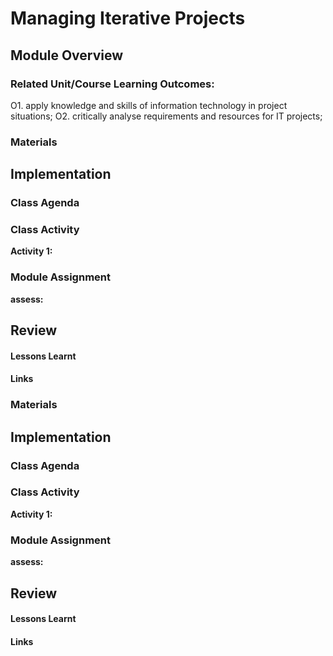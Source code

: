 # Managing Iterative Projects

## Module Overview


### Related Unit/Course Learning Outcomes:

O1. apply knowledge and skills of information technology in project situations;
O2. critically analyse requirements and resources for IT projects;

### Materials

## Implementation

### Class Agenda


### Class Activity

**Activity 1:** 


### Module Assignment

**assess:** 

## Review
#### Lessons Learnt
#### Links
### Materials

## Implementation

### Class Agenda


### Class Activity

**Activity 1:** 


### Module Assignment

**assess:** 

## Review
#### Lessons Learnt
#### Links
